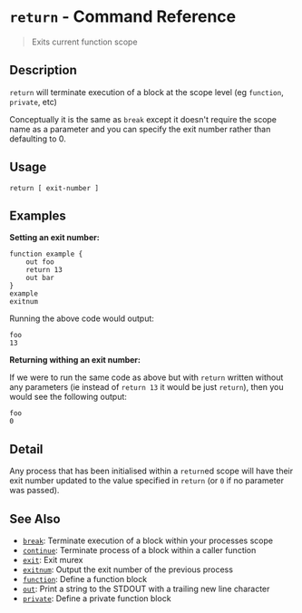 # `return` - Command Reference

> Exits current function scope

## Description

`return` will terminate execution of a block at the scope level (eg `function`,
`private`, etc)

Conceptually it is the same as `break` except it doesn't require the scope name
as a parameter and you can specify the exit number rather than defaulting to 0.

## Usage

```
return [ exit-number ]
```

## Examples

**Setting an exit number:**

```
function example {
    out foo
    return 13
    out bar
}
example
exitnum
```

Running the above code would output:

```
foo
13
```

**Returning withing an exit number:**

If we were to run the same code as above but with `return` written without any
parameters (ie instead of `return 13` it would be just `return`), then you
would see the following output:

```
foo
0
```

## Detail

Any process that has been initialised within a `return`ed scope will have their
exit number updated to the value specified in `return` (or `0` if no parameter
was passed).

## See Also

* [`break`](../commands/break.md):
  Terminate execution of a block within your processes scope
* [`continue`](../commands/continue.md):
  Terminate process of a block within a caller function
* [`exit`](../commands/exit.md):
  Exit murex
* [`exitnum`](../commands/exitnum.md):
  Output the exit number of the previous process
* [`function`](../commands/function.md):
  Define a function block
* [`out`](../commands/out.md):
  Print a string to the STDOUT with a trailing new line character
* [`private`](../commands/private.md):
  Define a private function block